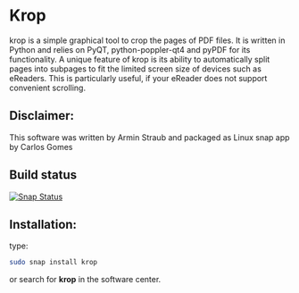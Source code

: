 


# Krop 
krop is a simple graphical tool to crop the pages of PDF files. It is written in Python and relies on PyQT, python-poppler-qt4 and pyPDF for its functionality. A unique feature of krop is its ability to automatically split pages into subpages to fit the limited screen size of devices such as eReaders. This is particularly useful, if your eReader does not support convenient scrolling.


## Disclaimer: 
This software was written by Armin Straub and packaged as Linux snap app by Carlos Gomes

## Build status
[![Snap Status](https://build.snapcraft.io/badge/gocarlos/krop.svg)](https://build.snapcraft.io/user/gocarlos/krop)


## Installation:
type: 
```bash
sudo snap install krop
```
or search for **krop** in the software center. 

<!-- TODO add there the link to the software-->
